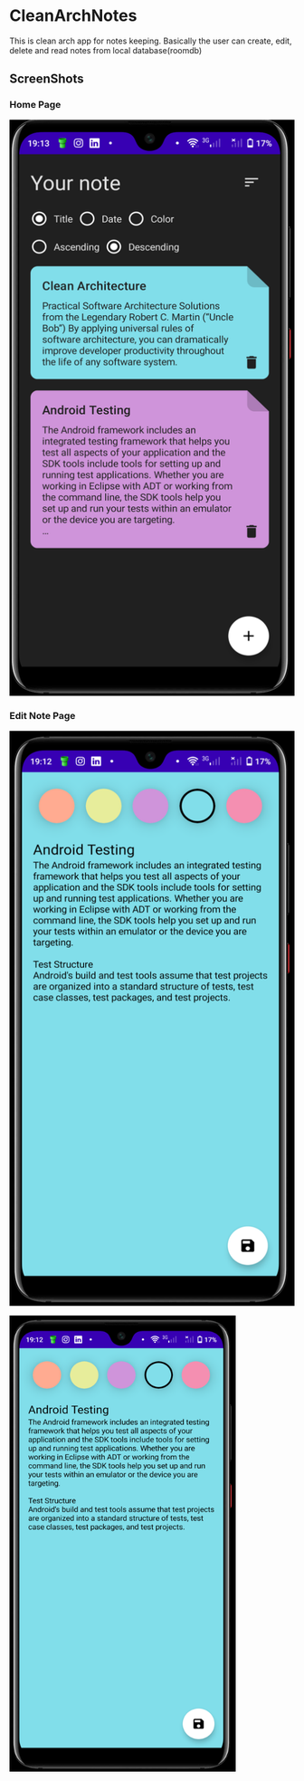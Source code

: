 # CleanArchNotes
This is clean arch app for notes keeping. Basically the user can create, edit, delete and read notes from local database(roomdb)


## ScreenShots
### Home Page

![alt text](https://github.com/paulnjoroge789016/CleanArchNotes/blob/master/screenshots/NoteHome.png)

### Edit Note Page

![alt text](https://github.com/paulnjoroge789016/CleanArchNotes/blob/master/screenshots/NoteEdit.png?raw=true)

<img src="https://github.com/paulnjoroge789016/CleanArchNotes/blob/master/screenshots/NoteEdit.png" alt="drawing" width="400"/>



